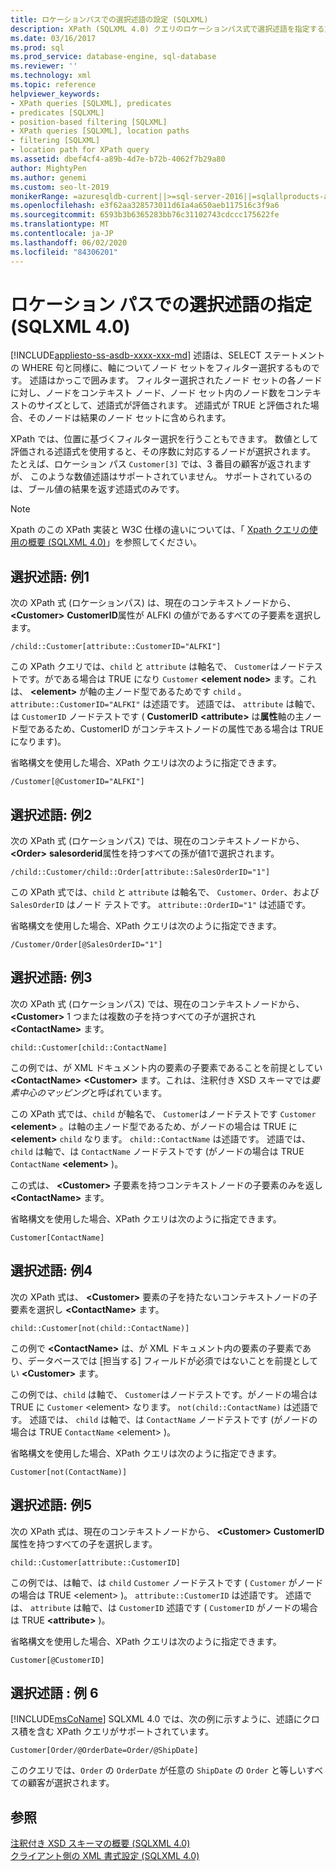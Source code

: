 ```yaml
---
title: ロケーションパスでの選択述語の設定 (SQLXML)
description: XPath (SQLXML 4.0) クエリのロケーションパス式で選択述語を指定する方法について説明します。クエリ対象のノードセットをフィルター処理します。
ms.date: 03/16/2017
ms.prod: sql
ms.prod_service: database-engine, sql-database
ms.reviewer: ''
ms.technology: xml
ms.topic: reference
helpviewer_keywords:
- XPath queries [SQLXML], predicates
- predicates [SQLXML]
- position-based filtering [SQLXML]
- XPath queries [SQLXML], location paths
- filtering [SQLXML]
- location path for XPath query
ms.assetid: dbef4cf4-a89b-4d7e-b72b-4062f7b29a80
author: MightyPen
ms.author: genemi
ms.custom: seo-lt-2019
monikerRange: =azuresqldb-current||>=sql-server-2016||=sqlallproducts-allversions||>=sql-server-linux-2017||=azuresqldb-mi-current
ms.openlocfilehash: e3f62aa328573011d61a4a650aeb117516c3f9a6
ms.sourcegitcommit: 6593b3b6365283bb76c31102743cdccc175622fe
ms.translationtype: MT
ms.contentlocale: ja-JP
ms.lasthandoff: 06/02/2020
ms.locfileid: "84306201"
---
```

# <a name="specifying-selection-predicates-in-the-location-path-sqlxml-40"></a>ロケーション パスでの選択述語の指定 (SQLXML 4.0)
[!INCLUDE[appliesto-ss-asdb-xxxx-xxx-md](../../../includes/appliesto-ss-asdb-xxxx-xxx-md.md)]
  述語は、SELECT ステートメントの WHERE 句と同様に、軸についてノード セットをフィルター選択するものです。 述語はかっこで囲みます。 フィルター選択されたノード セットの各ノードに対し、ノードをコンテキスト ノード、ノード セット内のノード数をコンテキストのサイズとして、述語式が評価されます。 述語式が TRUE と評価された場合、そのノードは結果のノード セットに含められます。  
  
 XPath では、位置に基づくフィルター選択を行うこともできます。 数値として評価される述語式を使用すると、その序数に対応するノードが選択されます。 たとえば、ロケーション パス `Customer[3]` では、3 番目の顧客が返されますが、 このような数値述語はサポートされていません。 サポートされているのは、ブール値の結果を返す述語式のみです。  
  
> [!NOTE]  
>  Xpath のこの XPath 実装と W3C 仕様の違いについては、「 [Xpath クエリの使用の概要 &#40;SQLXML 4.0&#41;](../../../relational-databases/sqlxml-annotated-xsd-schemas-xpath-queries/introduction-to-using-xpath-queries-sqlxml-4-0.md)」を参照してください。  
  
## <a name="selection-predicate-example-1"></a>選択述語: 例1  
 次の XPath 式 (ロケーションパス) は、現在のコンテキストノードから、 **\<Customer>** **CustomerID**属性が ALFKI の値がであるすべての子要素を選択します。  
  
```  
/child::Customer[attribute::CustomerID="ALFKI"]  
```  
  
 この XPath クエリでは、`child` と `attribute` は軸名で、 `Customer`はノードテストです。がである場合は TRUE になり `Customer` **\<element node>** ます。これは、 **\<element>** が軸の主ノード型であるためです `child` 。 `attribute::CustomerID="ALFKI"` は述語です。 述語では、 `attribute` は軸で、は `CustomerID` ノードテストです ( **CustomerID** **\<attribute>** は**属性**軸の主ノード型であるため、CustomerID がコンテキストノードの属性である場合は TRUE になります)。  
  
 省略構文を使用した場合、XPath クエリは次のように指定できます。  
  
```  
/Customer[@CustomerID="ALFKI"]  
```  
  
## <a name="selection-predicate-example-2"></a>選択述語: 例2  
 次の XPath 式 (ロケーションパス) では、現在のコンテキストノードから、 **\<Order>** **salesorderid**属性を持つすべての孫が値1で選択されます。  
  
```  
/child::Customer/child::Order[attribute::SalesOrderID="1"]  
```  
  
 この XPath 式では、`child` と `attribute` は軸名で、 `Customer`、`Order`、および `SalesOrderID` はノード テストです。 `attribute::OrderID="1"` は述語です。  
  
 省略構文を使用した場合、XPath クエリは次のように指定できます。  
  
```  
/Customer/Order[@SalesOrderID="1"]  
```  
  
## <a name="selection-predicate-example-3"></a>選択述語: 例3  
 次の XPath 式 (ロケーションパス) では、現在のコンテキストノードから、 **\<Customer>** 1 つまたは複数の子を持つすべての子が選択され **\<ContactName>** ます。  
  
```  
child::Customer[child::ContactName]  
```  
  
 この例では、が XML ドキュメント内の要素の子要素であることを前提としてい **\<ContactName>** **\<Customer>** ます。これは、注釈付き XSD スキーマでは*要素中心のマッピング*と呼ばれています。  
  
 この XPath 式では、`child` が軸名で、 `Customer`はノードテストです `Customer` **\<element>** 。は軸の主ノード型であるため、がノードの場合は TRUE に **\<element>** `child` なります。 `child::ContactName` は述語です。 述語では、 `child` は軸で、は `ContactName` ノードテストです (がノードの場合は TRUE `ContactName` **\<element>** )。  
  
 この式は、 **\<Customer>** 子要素を持つコンテキストノードの子要素のみを返し **\<ContactName>** ます。  
  
 省略構文を使用した場合、XPath クエリは次のように指定できます。  
  
```  
Customer[ContactName]  
```  
  
## <a name="selection-predicate-example-4"></a>選択述語: 例4  
 次の XPath 式は、 **\<Customer>** 要素の子を持たないコンテキストノードの子要素を選択し **\<ContactName>** ます。  
  
```  
child::Customer[not(child::ContactName)]  
```  
  
 この例で **\<ContactName>** は、が XML ドキュメント内の要素の子要素であり、データベースでは [担当する] フィールドが必須ではないことを前提としてい **\<Customer>** ます。  
  
 この例では、`child` は軸で、 `Customer`はノードテストです。がノードの場合は TRUE に `Customer` \<element> なります。 `not(child::ContactName)` は述語です。 述語では、 `child` は軸で、は `ContactName` ノードテストです (がノードの場合は TRUE `ContactName` \<element> )。  
  
 省略構文を使用した場合、XPath クエリは次のように指定できます。  
  
```  
Customer[not(ContactName)]  
```  
  
## <a name="selection-predicate-example-5"></a>選択述語: 例5  
 次の XPath 式は、現在のコンテキストノードから、 **\<Customer>** **CustomerID**属性を持つすべての子を選択します。  
  
```  
child::Customer[attribute::CustomerID]  
```  
  
 この例では、は軸で、は `child` `Customer` ノードテストです ( `Customer` がノードの場合は TRUE \<element> )。 `attribute::CustomerID` は述語です。 述語では、 `attribute` は軸で、は `CustomerID` 述語です ( `CustomerID` がノードの場合は TRUE **\<attribute>** )。  
  
 省略構文を使用した場合、XPath クエリは次のように指定できます。  
  
```  
Customer[@CustomerID]  
```  
  
## <a name="selection-predicate-example-6"></a>選択述語 : 例 6  
 [!INCLUDE[msCoName](../../../includes/msconame-md.md)] SQLXML 4.0 では、次の例に示すように、述語にクロス積を含む XPath クエリがサポートされています。  
  
```  
Customer[Order/@OrderDate=Order/@ShipDate]  
```  
  
 このクエリでは、`Order` の `OrderDate` が任意の `ShipDate` の `Order` と等しいすべての顧客が選択されます。  
  
## <a name="see-also"></a>参照  
 [注釈付き XSD スキーマの概要 &#40;SQLXML 4.0&#41;](../../../relational-databases/sqlxml/annotated-xsd-schemas/introduction-to-annotated-xsd-schemas-sqlxml-4-0.md)   
 [クライアント側の XML 書式設定 &#40;SQLXML 4.0&#41;](../../../relational-databases/sqlxml/formatting/client-side-xml-formatting-sqlxml-4-0.md)  
  
  
